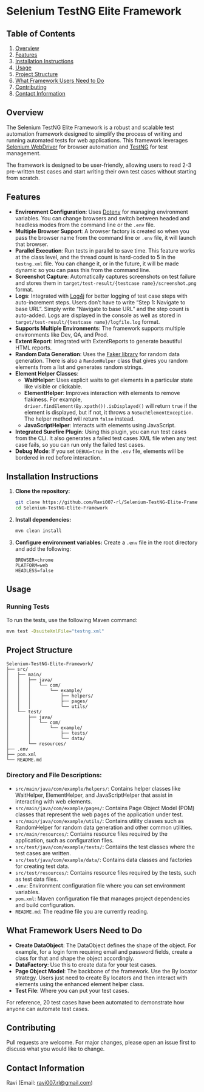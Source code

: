 # Selenium TestNG Elite Framework

## Table of Contents
1. [Overview](#overview)
2. [Features](#features)
3. [Installation Instructions](#installation-instructions)
4. [Usage](#usage)
5. [Project Structure](#project-structure)
6. [What Framework Users Need to Do](#what-framework-users-need-to-do)
7. [Contributing](#contributing)
8. [Contact Information](#contact-information)

## Overview
The Selenium TestNG Elite Framework is a robust and scalable test automation framework designed to simplify the process of writing and running automated tests for web applications. This framework leverages [Selenium WebDriver](https://www.selenium.dev/documentation/) for browser automation and [TestNG](https://testng.org/) for test management.

The framework is designed to be user-friendly, allowing users to read 2-3 pre-written test cases and start writing their own test cases without starting from scratch.

## Features
- **Environment Configuration**: Uses [Dotenv](https://www.dotenv.org/) for managing environment variables. You can change browsers and switch between headed and headless modes from the command line or the `.env` file.
- **Multiple Browser Support**: A browser factory is created so when you pass the browser name from the command line or `.env` file, it will launch that browser.
- **Parallel Execution**: Run tests in parallel to save time. This feature works at the class level, and the thread count is hard-coded to 5 in the `testng.xml` file. You can change it, or in the future, it will be made dynamic so you can pass this from the command line.
- **Screenshot Capture**: Automatically captures screenshots on test failure and stores them in `target/test-result/{testcase name}/screenshot.png` format.
- **Logs**: Integrated with [Log4j](https://logging.apache.org/log4j/2.x/) for better logging of test case steps with auto-increment steps. Users don’t have to write “Step 1: Navigate to base URL”. Simply write “Navigate to base URL” and the step count is auto-added. Logs are displayed in the console as well as stored in `target/test-result/{testcase name}/logfile.log` format.
- **Supports Multiple Environments**: The framework supports multiple environments like Dev, QA, and Prod.
- **Extent Report**: Integrated with ExtentReports to generate beautiful HTML reports.
- **Random Data Generation**: Uses the [Faker library](https://faker.readthedocs.io/en/master/) for random data generation. There is also a `RandomHelper` class that gives you random elements from a list and generates random strings.
- **Element Helper Classes**:
    - **WaitHelper**: Uses explicit waits to get elements in a particular state like visible or clickable.
    - **ElementHelper**: Improves interaction with elements to remove flakiness. For example, `driver.findElement(By.xpath()).isDisplayed()` will return `true` if the element is displayed, but if not, it throws a `NoSuchElementException`. The helper method will return `false` instead.
    - **JavaScriptHelper**: Interacts with elements using JavaScript.
- **Integrated Surefire Plugin**: Using this plugin, you can run test cases from the CLI. It also generates a failed test cases XML file when any test case fails, so you can run only the failed test cases.
- **Debug Mode**: If you set `DEBUG=true` in the `.env` file, elements will be bordered in red before interaction.

## Installation Instructions
1. **Clone the repository:**
    ```sh
    git clone https://github.com/Ravi007-rl/Selenium-TestNG-Elite-Framework.git
    cd Selenium-TestNG-Elite-Framework
    ```

2. **Install dependencies:**
    ```sh
    mvn clean install
    ```

3. **Configure environment variables:**
   Create a `.env` file in the root directory and add the following:
    ```env
    BROWSER=chrome
    PLATFORM=web
    HEADLESS=false
    ```

## Usage
### Running Tests
To run the tests, use the following Maven command:
```sh
mvn test -DsuiteXmlFile="testng.xml"
```

## Project Structure
```
Selenium-TestNG-Elite-Framework/
├── src/
│   ├── main/
│   │   ├── java/
│   │   │   └── com/
│   │   │       └── example/
│   │   │           ├── helpers/
│   │   │           ├── pages/
│   │   │           └── utils/
│   └── test/
│       ├── java/
│       │   └── com/
│       │       └── example/
│       │           ├── tests/
│       │           └── data/
│       └── resources/
├── .env
├── pom.xml
└── README.md
```

### Directory and File Descriptions:
- `src/main/java/com/example/helpers/`: Contains helper classes like WaitHelper, ElementHelper, and JavaScriptHelper that assist in interacting with web elements.
- `src/main/java/com/example/pages/`: Contains Page Object Model (POM) classes that represent the web pages of the application under test.
- `src/main/java/com/example/utils/`: Contains utility classes such as RandomHelper for random data generation and other common utilities.
- `src/main/resources/`: Contains resource files required by the application, such as configuration files.
- `src/test/java/com/example/tests/`: Contains the test classes where the test cases are written.
- `src/test/java/com/example/data/`: Contains data classes and factories for creating test data.
- `src/test/resources/`: Contains resource files required by the tests, such as test data files.
- `.env`: Environment configuration file where you can set environment variables.
- `pom.xml`: Maven configuration file that manages project dependencies and build configuration.
- `README.md`: The readme file you are currently reading.

## What Framework Users Need to Do
- **Create DataObject**: The DataObject defines the shape of the object. For example, for a login form requiring email and password fields, create a class for that and shape the object accordingly.
- **DataFactory**: Use this to create data for your test cases.
- **Page Object Model**: The backbone of the framework. Use the By locator strategy. Users just need to create By locators and then interact with elements using the enhanced element helper class.
- **Test File**: Where you can put your test cases.

For reference, 20 test cases have been automated to demonstrate how anyone can automate test cases.

## Contributing
Pull requests are welcome. For major changes, please open an issue first to discuss what you would like to change.

## Contact Information
Ravi (Email: ravi007.rl@gmail.com)
```